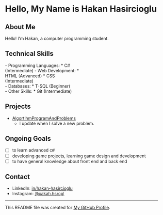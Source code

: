 # Hello, My Name is Hakan Hasircioglu

## About Me
Hello! I'm Hakan, a computer programming student.

## Technical Skills
<div style="display:inline-block; width: 50%; vertical-align: top;">
- Programming Languages:
  * C# (Intermediate)
- Web Development:
  * HTML (Advanced)
  * CSS (Intermediate)
</div>
<div style="display:inline-block; width: 50%; vertical-align: top;">
- Databases:
  * T-SQL (Beginner)
</div>
<div style="display:inline-block; width: 50%;">
- Other Skills:
  * Git (Intermediate)
</div>

## Projects
- [AlgortihmProgramAndProblems](https://github.com/Hakan-Hasircioglu/AlgortihmProgramAndProblems)
  - I update when I solve a new problem.

## Ongoing Goals
- [ ] to learn advanced c#
- [ ] developing game projects, learning game design and development
- [ ] to have general knowledge about front end and back end

## Contact
- LinkedIn: [in/hakan-hasircioglu](https://www.linkedin.com/in/hakan-hasircioglu-708263299/)
- Instagram: [@xakah.hsrcgl](https://www.instagram.com/xakah.hsrcgl/)

---
This README file was created for [My GitHub Profile](https://github.com/Hakan-Hasircioglu).
